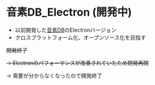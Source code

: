 # 音素DB_Electron (開発中)
- 以前開発した[音素DB](https://twitter.com/3syokuP/status/1457358339331944449?s=20&t=7ciN0ZqatBf1yDIJN62hIw)のElectronバージョン
- クロスプラットフォーム化、オープンソース化を目指す

~~開発終了~~

~~→ Electronのパフォーマンスが改善されていたため開発再開~~

→ 需要が分からなくなったので開発終了
